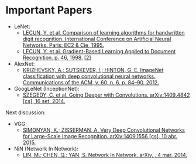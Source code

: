 # Important Papers

* LeNet:
  * [LECUN, Y. et al. Comparison of learning algorithms for handwritten digit recognition. International Conference on Artificial Neural Networks. Paris: EC2 & Cie, 1995.](http://yann.lecun.com/exdb/publis/pdf/lecun-95b.pdf)
  * [LECUN, Y. et al. Gradient-Based Learning Applied to Document Recognition. p. 46, 1998.](http://vision.stanford.edu/cs598_spring07/papers/Lecun98.pdf) [[2]](https://ieeexplore.ieee.org/document/726791)
* AlexNet:
  * [KRIZHEVSKY, A.; SUTSKEVER, I.; HINTON, G. E. ImageNet classification with deep convolutional neural networks. Communications of the ACM, v. 60, n. 6, p. 84–90, 2012.](https://proceedings.neurips.cc/paper/4824-imagenet-classification-with-deep-convolutional-neural-networks.pdf)
* GoogLeNet (InceptionNet):
  * [SZEGEDY, C. et al. Going Deeper with Convolutions. arXiv:1409.4842 [cs], 16 set. 2014.](https://arxiv.org/abs/1409.4842)

Next discussion:
* VGG:
  * [SIMONYAN, K.; ZISSERMAN, A. Very Deep Convolutional Networks for Large-Scale Image Recognition. arXiv:1409.1556 [cs], 10 abr. 2015.](https://arxiv.org/pdf/1409.1556)
* NiN (Network In Network):
  * [LIN, M.; CHEN, Q.; YAN, S. Network In Network. arXiv, , 4 mar. 2014.](http://arxiv.org/abs/1312.4400)

